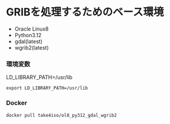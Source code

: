 # GRIBを処理するためのベース環境
- Oracle Linux8
- Python3.12
- gdal(latest)
- wgrib2(latest)

### 環境変数
LD_LIBRARY_PATH=/usr/lib
```
export LD_LIBRARY_PATH=/usr/lib
```

### Docker
```
docker pull take4iso/ol8_py312_gdal_wgrib2
```
